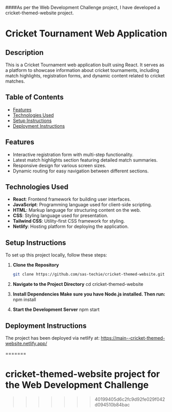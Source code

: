 ####As per the Web Development Challenge project, I have developed a cricket-themed-website project.


# Cricket Tournament Web Application

## Description
This is a Cricket Tournament web application built using React. It serves as a platform to showcase information about cricket tournaments, including match highlights, registration forms, and dynamic content related to cricket matches.

## Table of Contents
- [Features](#features)
- [Technologies Used](#technologies-used)
- [Setup Instructions](#setup-instructions)
- [Deployment Instructions](#deployment-instructions)

## Features
- Interactive registration form with multi-step functionality.
- Latest match highlights section featuring detailed match summaries.
- Responsive design for various screen sizes.
- Dynamic routing for easy navigation between different sections.

## Technologies Used
- **React**: Frontend framework for building user interfaces.
- **JavaScript**: Programming language used for client-side scripting.
- **HTML**: Markup language for structuring content on the web.
- **CSS**: Styling language used for presentation.
- **Tailwind CSS**: Utility-first CSS framework for styling.
- **Netlify**: Hosting platform for deploying the application.

## Setup Instructions
To set up this project locally, follow these steps:

1. **Clone the Repository**
   ```bash
   git clone https://github.com/sas-techie/cricket-themed-website.git

2. **Navigate to the Project Directory**
   cd cricket-themed-website 

3. **Install Dependencies Make sure you have Node.js installed. Then run:**
   npm install

4. **Start the Development Server**
   npm start

## Deployment Instructions
The project has been deployed via netlify at: https://main--cricket-themed-website.netlify.app/

=======
# cricket-themed-website project for the Web Development Challenge 

 
>>>>>>> 40199405d6c2fc9d92fe029f042d094510b84bac
